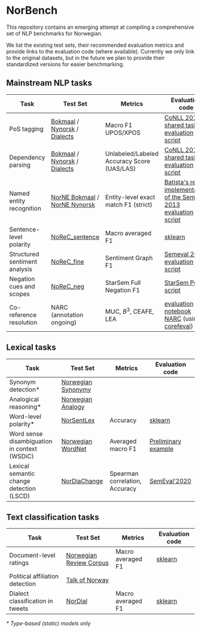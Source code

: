 # NorBench
This repository contains an emerging attempt at compiling a comprehensive set 
of NLP benchmarks for Norwegian.

We list the existing test sets, their recommended evaluation metrics 
and provide links to the evaluation code (where available). 
Currently we only link to the original datasets, 
but in the future we plan to provide their standardized versions for easier benchmarking.   

## Mainstream NLP tasks

| Task                        | Test Set               | Metrics| Evaluation code |
|-----------------------------|------------------------|--------|-----------------|
|PoS tagging                  |[Bokmaal](https://github.com/UniversalDependencies/UD_Norwegian-Bokmaal) / [Nynorsk](https://github.com/UniversalDependencies/UD_Norwegian-Nynorsk) / [Dialects](https://github.com/UniversalDependencies/UD_Norwegian-NynorskLIA)| Macro F1 UPOS/XPOS       | [CoNLL 2018 shared task evaluation script](https://universaldependencies.org/conll18/conll18_ud_eval.py)                |
|Dependency parsing           |[Bokmaal](https://github.com/UniversalDependencies/UD_Norwegian-Bokmaal) / [Nynorsk](https://github.com/UniversalDependencies/UD_Norwegian-Nynorsk) / [Dialects](https://github.com/UniversalDependencies/UD_Norwegian-NynorskLIA)                        |  Unlabeled/Labeled Accuracy Score (UAS/LAS)      | [CoNLL 2018 shared task evaluation script](https://universaldependencies.org/conll18/conll18_ud_eval.py)                |
|Named entity recognition     |[NorNE Bokmaal](https://github.com/ltgoslo/norne/tree/master/ud/nob) / [NorNE Nynorsk](https://github.com/ltgoslo/norne/tree/master/ud/nno)                        | Entity-level exact match F1 (strict)       | [Batista's re-implementation of the SemEval 2013 evaluation script](https://github.com/davidsbatista/NER-Evaluation)               |
|Sentence-level polarity      |[NoReC_sentence](https://github.com/ltgoslo/norec_sentence/)| Macro averaged F1      |  [sklearn](https://scikit-learn.org/stable/modules/generated/sklearn.metrics.f1_score.html)     |
|Structured sentiment analysis|[NoReC_fine](https://github.com/ltgoslo/norec_fine)                        | Sentiment Graph F1 |  [Semeval 2022 evaluation script](https://github.com/jerbarnes/semeval22_structured_sentiment/blob/master/evaluation/evaluate_single_dataset.py)              |
|Negation cues and scopes     |[NoReC_neg](https://github.com/ltgoslo/norec_neg/)                        |  StarSem Full Negation F1      | [StarSem Perl script](https://github.com/ltgoslo/norec_neg/blob/main/modeling/evaluation/eval.cd-sco.pl)                |
|Co-reference resolution      |NARC (annotation ongoing)|MUC, $B^3$, CEAFE, LEA|[evaluation notebook NARC](https://github.com/ltgoslo/Norwegian-Coreference-Corpus/blob/f077b9de830d753b04688558c6f46157ab8fefd0/code/notebooks/evaluation.ipynb) (using [corefeval](https://github.com/tollefj/coreference-eval))|


## Lexical tasks

| Task                        | Test Set               | Metrics| Evaluation code |
|-----------------------------|------------------------|--------|-----------------|
|Synonym detection*            |[Norwegian Synonymy](https://github.com/ltgoslo/norwegian-synonyms)                        |        |                 |
|Analogical reasoning*         |[Norwegian Analogy](https://github.com/ltgoslo/norwegian-analogies)                        |        |                 |
|Word-level polarity*          |[NorSentLex](https://github.com/ltgoslo/norsentlex)                        |   Accuracy     |  [sklearn](https://scikit-learn.org/stable/modules/generated/sklearn.metrics.accuracy_score.html)    |
|Word sense disambiguation in context (WSDiC)|[Norwegian WordNet](https://www.nb.no/sprakbanken/en/resource-catalogue/oai-nb-no-sbr-27/)      |Averaged macro F1 |[Preliminary example](https://github.com/ltgoslo/simple_elmo/blob/master/simple_elmo/examples/wsd_eval.py)|
|Lexical semantic change detection (LSCD)|[NorDiaChange](https://github.com/ltgoslo/nor_dia_change) | Spearman correlation, Accuracy |[SemEval'2020](https://github.com/akutuzov/semeval2020/blob/master/code/eval.py)|

## Text classification tasks

| Task                        | Test Set               | Metrics| Evaluation code |
|-----------------------------|------------------------|--------|-----------------|
|Document-level ratings         |[Norwegian Review Corpus](https://github.com/ltgoslo/norec)                        |   Macro averaged F1      |  [sklearn](https://scikit-learn.org/stable/modules/generated/sklearn.metrics.f1_score.html)               |
|Political affiliation detection|[Talk of Norway](https://github.com/ltgoslo/talk-of-norway)                        |        |                 |
|Dialect classification in tweets  |[NorDial](https://github.com/jerbarnes/norwegian_dialect)                        |  Macro averaged F1      |  [sklearn](https://scikit-learn.org/stable/modules/generated/sklearn.metrics.f1_score.html)               |

_* Type-based (static) models only_
